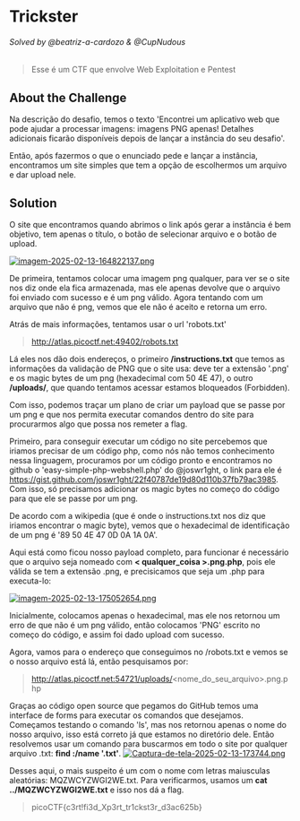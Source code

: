 # Trickster
###### Solved by @beatriz-a-cardozo & @CupNudous
> Esse é um CTF que envolve Web Exploitation e Pentest
## About the Challenge
Na descrição do desafio, temos o texto 'Encontrei um aplicativo web que pode ajudar a processar imagens: imagens PNG apenas! Detalhes adicionais ficarão disponíveis depois de lançar a instância do seu desafio'.

Então, após fazermos o que o enunciado pede e lançar a instância, encontramos um site simples que tem a opção de escolhermos um arquivo e dar upload nele.

## Solution
O site que encontramos quando abrimos o link após gerar a instância é bem objetivo, tem apenas o título, o botão de selecionar arquivo e o botão de upload. 

[![imagem-2025-02-13-164822137.png](https://i.postimg.cc/NGXzZGPX/imagem-2025-02-13-164822137.png)](https://postimg.cc/NLgDHttG)

De primeira, tentamos colocar uma imagem png qualquer, para ver se o site nos diz onde ela fica armazenada, mas ele apenas devolve que o arquivo foi enviado com sucesso e é um png válido. Agora tentando com um arquivo que não é png, vemos que ele não é aceito e retorna um erro.

Atrás de mais informações, tentamos usar o url 'robots.txt'

> http://atlas.picoctf.net:49402/robots.txt

Lá eles nos dão dois endereços, o primeiro **/instructions.txt** que temos as informações da validação de PNG que o site usa: deve ter a extensão '.png' e os magic bytes de um png (hexadecimal com 50 4E 47), o outro **/uploads/**, que quando tentamos acessar estamos bloqueados (Forbidden).

Com isso, podemos traçar um plano de criar um payload que se passe por um png e que nos permita executar comandos dentro do site para procurarmos algo que possa nos remeter a flag.

Primeiro, para conseguir executar um código no site percebemos que iriamos precisar de um código php, como nós não temos conhecimento nessa linguagem, procuramos por um código pronto e encontramos no github o 'easy-simple-php-webshell.php' do @joswr1ght, o link para ele é https://gist.github.com/joswr1ght/22f40787de19d80d110b37fb79ac3985. Com isso, só precisamos adicionar os magic bytes no começo do código para que ele se passe por um png.

De acordo com a wikipedia (que é onde o instructions.txt nos diz que iriamos encontrar o magic byte), vemos que o hexadecimal de identificação de um png é '89 50 4E 47 0D 0A 1A 0A'.

Aqui está como ficou nosso payload completo, para funcionar é necessário que o arquivo seja nomeado com **< qualquer_coisa >.png.php**, pois ele válida se tem a extensão .png, e precisicamos que seja um .php para executa-lo:

[![imagem-2025-02-13-175052654.png](https://i.postimg.cc/XNHd49GB/imagem-2025-02-13-175052654.png)](https://postimg.cc/dDCL9k9J)

Inicialmente, colocamos apenas o hexadecimal, mas ele nos retornou um erro de que não é um png válido, então colocamos 'PNG' escrito no começo do código, e assim foi dado upload com sucesso.

Agora, vamos para o endereço que conseguimos no /robots.txt e vemos se o nosso arquivo está lá, então pesquisamos por:

> http://atlas.picoctf.net:54721/uploads/<nome_do_seu_arquivo>.png.php

Graças ao código open source que pegamos do GitHub temos uma interface de forms para executar os comandos que desejamos. Começamos testando o comando 'ls', mas nos retornou apenas o nome do nosso arquivo, isso está correto já que estamos no diretório dele. Então resolvemos usar um comando para buscarmos em todo o site por qualquer arquivo .txt: **find :/name '.txt'**.
[![Captura-de-tela-2025-02-13-173744.png](https://i.postimg.cc/x1rk1508/Captura-de-tela-2025-02-13-173744.png)](https://postimg.cc/ppZV0D5M)

Desses aqui, o mais suspeito é um com o nome com letras maiusculas aleatórias: MQZWCYZWGI2WE.txt. Para verificarmos, usamos um **cat ../MQZWCYZWGI2WE.txt** e isso nos dá a flag.

> picoCTF{c3rt!fi3d_Xp3rt_tr1ckst3r_d3ac625b}
